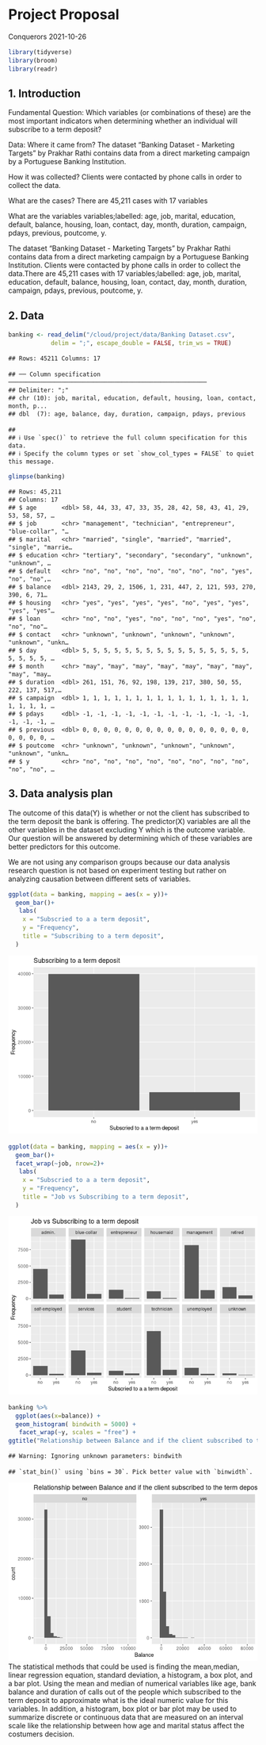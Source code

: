 Project Proposal
================
Conquerors
2021-10-26

``` r
library(tidyverse)
library(broom)
library(readr)
```

## 1. Introduction

Fundamental Question: Which variables (or combinations of these) are the
most important indicators when determining whether an individual will
subscribe to a term deposit?

Data: Where it came from? The dataset “Banking Dataset - Marketing
Targets” by Prakhar Rathi contains data from a direct marketing campaign
by a Portuguese Banking Institution.

How it was collected? Clients were contacted by phone calls in order to
collect the data.

What are the cases? There are 45,211 cases with 17 variables

What are the variables variables;labelled: age, job, marital, education,
default, balance, housing, loan, contact, day, month, duration,
campaign, pdays, previous, poutcome, y.

The dataset “Banking Dataset - Marketing Targets” by Prakhar Rathi
contains data from a direct marketing campaign by a Portuguese Banking
Institution. Clients were contacted by phone calls in order to collect
the data.There are 45,211 cases with 17 variables;labelled: age, job,
marital, education, default, balance, housing, loan, contact, day,
month, duration, campaign, pdays, previous, poutcome, y.

## 2. Data

``` r
banking <- read_delim("/cloud/project/data/Banking Dataset.csv",
            delim = ";", escape_double = FALSE, trim_ws = TRUE)
```

    ## Rows: 45211 Columns: 17

    ## ── Column specification ────────────────────────────────────────────────────────
    ## Delimiter: ";"
    ## chr (10): job, marital, education, default, housing, loan, contact, month, p...
    ## dbl  (7): age, balance, day, duration, campaign, pdays, previous

    ## 
    ## ℹ Use `spec()` to retrieve the full column specification for this data.
    ## ℹ Specify the column types or set `show_col_types = FALSE` to quiet this message.

``` r
glimpse(banking)
```

    ## Rows: 45,211
    ## Columns: 17
    ## $ age       <dbl> 58, 44, 33, 47, 33, 35, 28, 42, 58, 43, 41, 29, 53, 58, 57, …
    ## $ job       <chr> "management", "technician", "entrepreneur", "blue-collar", "…
    ## $ marital   <chr> "married", "single", "married", "married", "single", "marrie…
    ## $ education <chr> "tertiary", "secondary", "secondary", "unknown", "unknown", …
    ## $ default   <chr> "no", "no", "no", "no", "no", "no", "no", "yes", "no", "no",…
    ## $ balance   <dbl> 2143, 29, 2, 1506, 1, 231, 447, 2, 121, 593, 270, 390, 6, 71…
    ## $ housing   <chr> "yes", "yes", "yes", "yes", "no", "yes", "yes", "yes", "yes"…
    ## $ loan      <chr> "no", "no", "yes", "no", "no", "no", "yes", "no", "no", "no"…
    ## $ contact   <chr> "unknown", "unknown", "unknown", "unknown", "unknown", "unkn…
    ## $ day       <dbl> 5, 5, 5, 5, 5, 5, 5, 5, 5, 5, 5, 5, 5, 5, 5, 5, 5, 5, 5, 5, …
    ## $ month     <chr> "may", "may", "may", "may", "may", "may", "may", "may", "may…
    ## $ duration  <dbl> 261, 151, 76, 92, 198, 139, 217, 380, 50, 55, 222, 137, 517,…
    ## $ campaign  <dbl> 1, 1, 1, 1, 1, 1, 1, 1, 1, 1, 1, 1, 1, 1, 1, 1, 1, 1, 1, 1, …
    ## $ pdays     <dbl> -1, -1, -1, -1, -1, -1, -1, -1, -1, -1, -1, -1, -1, -1, -1, …
    ## $ previous  <dbl> 0, 0, 0, 0, 0, 0, 0, 0, 0, 0, 0, 0, 0, 0, 0, 0, 0, 0, 0, 0, …
    ## $ poutcome  <chr> "unknown", "unknown", "unknown", "unknown", "unknown", "unkn…
    ## $ y         <chr> "no", "no", "no", "no", "no", "no", "no", "no", "no", "no", …

## 3. Data analysis plan

The outcome of this data(Y) is whether or not the client has subscribed
to the term deposit the bank is offering. The predictor(X) variables are
all the other variables in the dataset excluding Y which is the outcome
variable. Our question will be answered by determining which of these
variables are better predictors for this outcome.

We are not using any comparison groups because our data analysis
research question is not based on experiment testing but rather on
analyzing causation between different sets of variables.

``` r
ggplot(data = banking, mapping = aes(x = y))+
  geom_bar()+
   labs(
    x = "Subscried to a a term deposit",
    y = "Frequency",
    title = "Subscribing to a term deposit",
  )
```

![](proposal_files/figure-gfm/Example-1.png)<!-- -->

``` r
ggplot(data = banking, mapping = aes(x = y))+
  geom_bar()+
  facet_wrap(~job, nrow=2)+
   labs(
    x = "Subscried to a a term deposit",
    y = "Frequency",
    title = "Job vs Subscribing to a term deposit",
  )
```

![](proposal_files/figure-gfm/Example%20stats-1.png)<!-- -->

``` r
banking %>%
  ggplot(aes(x=balance)) +
  geom_histogram( bindwith = 5000) +
   facet_wrap(~y, scales = "free") +
ggtitle("Relationship between Balance and if the client subscribed to the term deposit") + xlab("Balance") + ylab("count")
```

    ## Warning: Ignoring unknown parameters: bindwith

    ## `stat_bin()` using `bins = 30`. Pick better value with `binwidth`.

![](proposal_files/figure-gfm/Example%20plot-1.png)<!-- --> The
statistical methods that could be used is finding the mean,median,
linear regression equation, standard deviation, a histogram, a box plot,
and a bar plot. Using the mean and median of numerical variables like
age, bank balance and duration of calls out of the people which
subscribed to the term deposit to approximate what is the ideal numeric
value for this variables. In addition, a histogram, box plot or bar plot
may be used to summarize discrete or continuous data that are measured
on an interval scale like the relationship between how age and marital
status affect the costumers decision.

